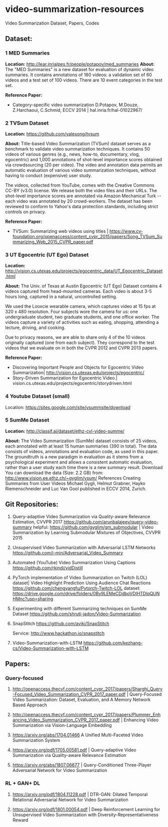 # video-summarization-resources
Video Summarization Dataset, Papers, Codes 

## Dataset: 
### 1 MED Summaries 
**Location:**  http://lear.inrialpes.fr/people/potapov/med_summaries
**About:** The "MED Summaries" is a new dataset for evaluation of dynamic video summaries. It contains annotations of 160 videos: a validation set of 60 videos and a test set of 100 videos. There are 10 event categories in the test set.

**Reference Paper:**
- Category-specific video summarization D.Potapov, M.Douze, Z.Harchaoui, C.Schmid, ECCV 2014 |  hal.inria.fr/hal-01022967/


### 2 TVSum Dataset
**Location:** https://github.com/yalesong/tvsum

**About:** Title-based Video Summarization (TVSum) dataset serves as a benchmark to validate video summarization techniques. It contains 50 videos of various genres (e.g., news, how-to, documentary, vlog, egocentric) and 1,000 annotations of shot-level importance scores obtained via crowdsourcing (20 per video). The video and annotation data permits an automatic evaluation of various video summarization techniques, without having to conduct (expensive) user study.

The videos, collected from YouTube, comes with the Creative Commons CC-BY (v3.0) license. We release both the video files and their URLs. The shot-level importance scores are annotated via Amazon Mechanical Turk -- each video was annotated by 20 crowd-workers. The dataset has been reviewed to conform to Yahoo's data protection standards, including strict controls on privacy.

**Reference Paper:**

- TVSum: Summarizing web videos using titles | https://www.cv-foundation.org/openaccess/content_cvpr_2015/papers/Song_TVSum_Summarizing_Web_2015_CVPR_paper.pdf

### 3  UT Egocentric (UT Ego) Dataset 

**Location:** http://vision.cs.utexas.edu/projects/egocentric_data/UT_Egocentric_Dataset.html

**About:** The Univ. of Texas at Austin Egocentric (UT Ego) Dataset contains 4 videos captured from head-mounted cameras.  Each video is about 3-5 hours long, captured in a natural, uncontrolled setting. 

We used the Looxcie wearable camera, which captures video at 15 fps at 320 x 480 resolution.  Four subjects wore the camera for us: one undergraduate student, two graduate students, and one office worker.  The videos capture a variety of activities such as eating, shopping, attending a lecture, driving, and cooking.

Due to privacy reasons, we are able to share only 4 of the 10 videos originally captured (one from each subject).  They correspond to the test videos that we evaluate on in both the CVPR 2012 and CVPR 2013 papers.

**Reference Paper:** 

-  Discovering Important People and Objects for Egocentric Video Summarization| http://vision.cs.utexas.edu/projects/egocentric/
- Story-Driven Summarization for Egocentric Video.| vision.cs.utexas.edu/projects/egocentric/storydriven.html

### 4 Youtube Dataset (small)
Location: https://sites.google.com/site/vsummsite/download 
  
### 5 SumMe Dataset 
**Location:** http://classif.ai/dataset/ethz-cvl-video-summe/

**About:**  The Video Summarization (SumMe) dataset consists of 25 videos, each annotated with at least 15 human summaries (390 in total). The data consists of videos, annotations and evaluation code, as used in this paper. The groundtruth is a new paradigm in evaluation as it stems from a psychological experiment and allows a consistent automatic evaluation, rather than a user study each time there is a new summary result. Download You can download the data (Size: 2.2 GB) from: http://www.vision.ee.ethz.ch/~gyglim/vsum/ References Creating Summaries from User Videos Michael Gygli, Helmut Grabner, Hayko Riemenschneider and Luc Van Gool published in ECCV 2014, Zurich.


## Git Repositories: 
1. Query-adaptive Video Summarization via Quality-aware Relevance Estimation, CVVPR 2017
   https://github.com/arunbalajeev/query-video-summary
   helpful: https://github.com/gyglim/gm_submodular | Video Summarization by Learning Submodular Mixtures of Objectives, CVVPR 2015

2. Unsupervised Video Summarization with Adversarial LSTM Networks 
   https://github.com/j-min/Adversarial_Video_Summary

3. Automated (YouTube) Video Summarization Using Captions
   https://github.com/rkindi/vidDistill

4. PyTorch implementation of Video Summarization on Twitch (LOL) dataset| Video Highlight Prediction Using Audience Chat Reactions
   https://github.com/chengyangfu/Pytorch-Twitch-LOL
   dataset: https://drive.google.com/drive/folders/0By9LEMeCDdboVDlHTDlqQUNHMnc?usp=sharing

5. Experimenting with different Summarizing techniques on SumMe Dataset
   https://github.com/shruti-jadon/Video-Summarization

6. SnapStitch
   https://github.com/avikj/SnapStitch 
   
   Service: http://www.hackathon.io/snapstitch

7. Video-Summarization-with-LSTM
   https://github.com/kezhang-cs/Video-Summarization-with-LSTM

## Papers: 
### Query-focused 
1. http://openaccess.thecvf.com/content_cvpr_2017/papers/Sharghi_Query-Focused_Video_Summarization_CVPR_2017_paper.pdf | Query-Focused Video Summarization: Dataset, Evaluation, and A Memory Network Based Approach

2. http://openaccess.thecvf.com/content_cvpr_2017/papers/Plummer_Enhancing_Video_Summarization_CVPR_2017_paper.pdf | Enhancing Video Summarization via Vision-Language Embedding

3. https://arxiv.org/abs/1704.01466   A Unified Multi-Faceted Video Summarization System

4. https://arxiv.org/pdf/1705.00581.pdf | Query-adaptive Video Summarization via Quality-aware Relevance Estimation

5. https://arxiv.org/abs/1807.06677 |  Query-Conditioned Three-Player Adversarial Network for Video Summarization

### RL + GAN+ DL
1. https://arxiv.org/pdf/1804.11228.pdf | DTR-GAN: Dilated Temporal Relational Adversarial Network for Video Summarization

2. https://arxiv.org/pdf/1801.00054.pdf | Deep Reinforcement Learning for Unsupervised Video Summarization with
Diversity-Representativeness Reward


   
